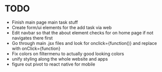 # TODO

- Finish main page main task stuff
- Create form/ui elements for the add task via web
- Edit navbar so that the about element checks for on home page if not navigates there first
- Go through main .jsx files and look for onclick={function()} and replace with onClick={function}
- Fix colors on filtermenu to actually good looking colors
- unify styling along the whole website and apps
- figure out pivot to react native for mobile